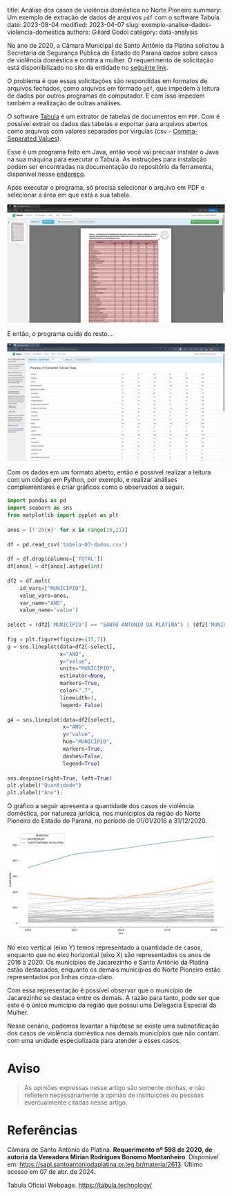 title: Análise dos casos de violência doméstica no Norte Pioneiro
summary: Um exemplo de extração de dados de arquivos `pdf` com o software Tabula.
date: 2023-08-04
modified: 2023-04-07
slug: exemplo-analise-dados-violencia-domestica
authors: Giliard Godoi
category: data-analysis


No ano de 2020, a Câmara Municipal de Santo Antônio da Platina solicitou à Secretaria de Segurança Pública do Estado do Paraná dados sobre casos de violência doméstica e contra a mulher.
O requerimento de solicitação está disponibilizado no site da entidade no [seguinte link](https://sapl.santoantoniodaplatina.pr.leg.br/materia/2613).

O problema é que essas solicitações são respondidas em formatos de arquivos fechados, como arquivos em formado `pdf`, que impedem a leitura de dados por outros programas de computador.
E com isso impedem também a realização de outras análises.

O software [Tabula](https://tabula.technology/) é um extrator de tabelas de documentos em `PDF`.
Com é possível extrair os dados das tabelas e exportar para arquivos abertos como arquivos com valores separados por vírgulas (csv - [Comma-Separated Values](https://pt.wikipedia.org/wiki/Comma-separated_values)).

Esse é um programa feito em Java, então você vai precisar instalar o Java na sua máquina para executar o Tabula. As instruções para instalação podem ser encontradas na documentação do repositório da ferramenta, disponível nesse [endereço](https://github.com/tabulapdf/tabula?tab=readme-ov-file#using-tabula).

Após executar o programa, só precisa selecionar o arquivo em PDF e selecionar a área em que está a sua tabela.

![Exemplo do software Tabula](./tabula-exemplo.png)

E então, o programa cuida do resto...

![Dados extraidos com o software tabula](./tabula-exemplo-dois.png)

Com os dados em um formato aberto, então é possível realizar a leitura com um código em Python, por exemplo, e realizar análises complementares e criar gráficos como o observados a seguir.

```python
import pandas as pd
import seaborn as sns
from matplotlib import pyplot as plt

anos = [f'20{x}' for x in range(16,21)]

df = pd.read_csv('tabela-03-dados.csv')

df = df.drop(columns=['TOTAL'])
df[anos] = df[anos].astype(int)

df2 = df.melt(
    id_vars=["MUNICÍPIO"],
    value_vars=anos,
    var_name="ANO",
    value_name='value')

select = (df2['MUNICÍPIO'] == "SANTO ANTONIO DA PLATINA") | (df2['MUNICÍPIO'] == "JACAREZINHO")

fig = plt.figure(figsize=(15,7))
g = sns.lineplot(data=df2[~select],
                 x="ANO",
                 y="value",
                 units="MUNICÍPIO",
                 estimator=None,
                 markers=True,
                 color=".7",
                 linewidth=1,
                 legend= False)

g4 = sns.lineplot(data=df2[select],
                  x="ANO",
                  y="value",
                  hue="MUNICÍPIO",
                  markers=True,
                  dashes=False,
                  legend=True)

sns.despine(right=True, left=True)
plt.ylabel("Quantidade")
plt.xlabel("Ano");
```

O gráfico a seguir apresenta a quantidade dos casos de violência doméstica, por natureza jurídica, nos municípios da região do Norte Pioneiro do Estado do Paraná, no período de 01/01/2016 a 31/12/2020.

<!-- ![Registro de violência doméstica no Norte Pioneiro](../../images/2023/grafico-violencia-domestica-norte-pioneiro.png) -->
![Registro de violência doméstica no Norte Pioneiro](./grafico-violencia-domestica-norte-pioneiro.png)

No eixo vertical (eixo Y) temos representado a quantidade de casos, enquanto que no eixo horizontal (eixo X) são representados os anos de 2016 à 2020.
Os municípios de Jacarezinho e Santo Antônio da Platina estão destacados, enquanto os demais municípios do Norte Pioneiro estão representados por linhas cinza-claro.

Com essa representação é possível observar que o município de Jacarezinho se destaca entre os demais.
A razão para tanto, pode ser que este é o único município da região que possui uma Delegacia Especial da Mulher.

Nesse cenário, podemos levantar a hipótese se existe uma subnotificação dos casos de violência doméstica nos demais municípios que não contam com uma unidade especializada para atender a esses casos.

# Aviso

> As opiniões expressas nesse artigo são somente minhas, e não refletem necessáriamente a opinião de instituições ou pessoas eventualmente citadas nesse artigo.

# Referências

Câmara de Santo Antônio da Platina. **Requerimento nº 598 de 2020, de autoria da Vereadora Mirian Rodrigues Bonomo Montanheiro**. Disponível em: <https://sapl.santoantoniodaplatina.pr.leg.br/materia/2613>. Último acesso em 07 de abr. de 2024.

Tabula Oficial Webpage. <https://tabula.technology/>
